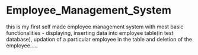 # Employee_Management_System
this is my first self made employee management system with most basic functionalities - displaying, inserting data into employee table(in test database), updation of a particular employee in the table and deletion of the employee.....
